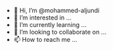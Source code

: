 - 👋 Hi, I’m @mohammed-aljundi
- 👀 I’m interested in ...
- 🌱 I’m currently learning ...
- 💞️ I’m looking to collaborate on ...
- 📫 How to reach me ...

<!---
mohammed-aljundi/mohammed-aljundi is a ✨ special ✨ repository because its `README.md` (this file) appears on your GitHub profile.
You can click the Preview link to take a look at your changes.
--->
